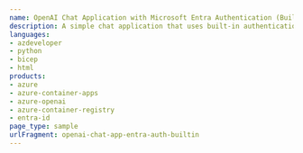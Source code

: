 ```yaml
---
name: OpenAI Chat Application with Microsoft Entra Authentication (Built-in)
description: A simple chat application that uses built-in authentication on Azure Container Apps to sign in users, via Microsoft Entra ID or Microsoft Entra External ID.
languages:
- azdeveloper
- python
- bicep
- html
products:
- azure
- azure-container-apps
- azure-openai
- azure-container-registry
- entra-id
page_type: sample
urlFragment: openai-chat-app-entra-auth-builtin
---
```

<!-- YAML front-matter schema: https://review.learn.microsoft.com/en-us/help/contribute/samples/process/onboarding?branch=main#supported-metadata-fields-for-readmemd -->
